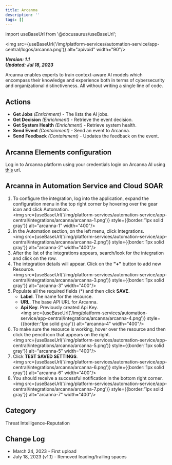 ```yaml
---
title: Arcanna
description: ''
tags: []
---
```

import useBaseUrl from '@docusaurus/useBaseUrl';

<img src={useBaseUrl('/img/platform-services/automation-service/app-central/logos/arcanna.png')} alt="apivoid" width="90"/>

***Version: 1.1  
Updated: Jul 18, 2023***

Arcanna enables experts to train context-aware AI models which encompass their knowledge and experience both in terms of cybersecurity and organizational distinctiveness. All without writing a single line of code.

## Actions

* **Get Jobs** *(Enrichment)* - The lists the AI jobs.
* **Get Decision** *(Enrichment)* - Retrieve the event decision.
* **Get System Health** *(Enrichment)* - Retrieve system health.
* **Send Event** *(Containment)* - Send an event to Arcanna.
* **Send Feedback** *(Containment)* - Updates the feedback on the event.

## Arcanna Elements configuration

Log in to Arcanna platform using your credentials login on Arcanna AI using [this](https://elements.withsecure.com/) url.

## Arcanna in Automation Service and Cloud SOAR

1. To configure the integration, log into the application, expand the configuration menu in the top right corner by hovering over the gear icon and click Automation.<br/><img src={useBaseUrl('/img/platform-services/automation-service/app-central/integrations/arcanna/arcanna-1.png')} style={{border:'1px solid gray'}} alt="arcanna-1" width="400"/>
1. In the Automation section, on the left menu, click Integrations.<br/><img src={useBaseUrl('/img/platform-services/automation-service/app-central/integrations/arcanna/arcanna-2.png')} style={{border:'1px solid gray'}} alt="arcanna-2" width="400"/>
1. After the list of the integrations appears, search/look for the integration and click on the row.
1. The integration details will appear. Click on the **"+"** button to add new Resource.<br/><img src={useBaseUrl('/img/platform-services/automation-service/app-central/integrations/arcanna/arcanna-3.png')} style={{border:'1px solid gray'}} alt="arcanna-3" width="400"/>
1. Populate all the required fields (\*) and then click **SAVE**.
   * **Label**. The name for the resource.
   * **URL**. The base API URL for Arcanna.
   * **Api Key**. Previously created Api Key.<br/><img src={useBaseUrl('/img/platform-services/automation-service/app-central/integrations/arcanna/arcanna-4.png')} style={{border:'1px solid gray'}} alt="arcanna-4" width="400"/>
1. To make sure the resource is working, hover over the resource and then click the pencil icon that appears on the right.<br/><img src={useBaseUrl('/img/platform-services/automation-service/app-central/integrations/arcanna/arcanna-5.png')} style={{border:'1px solid gray'}} alt="arcanna-5" width="400"/>
1. Click **TEST SAVED SETTINGS**.<br/><img src={useBaseUrl('/img/platform-services/automation-service/app-central/integrations/arcanna/arcanna-6.png')} style={{border:'1px solid gray'}} alt="arcanna-6" width="400"/>
1. You should receive a successful notification in the bottom right corner.<br/><img src={useBaseUrl('/img/platform-services/automation-service/app-central/integrations/arcanna/arcanna-7.png')} style={{border:'1px solid gray'}} alt="arcanna-7" width="400"/>

## Category

Threat Intelligence-Reputation

## Change Log

* March 24, 2023 - First upload
* July 18, 2023 (v1.1) - Removed leading/trailing spaces
